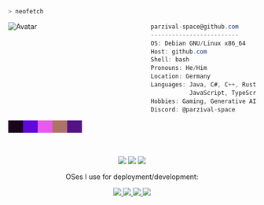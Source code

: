 ```zsh
> neofetch
```

<a href="https://parzival.space">
  <img align="left" src="https://github.com/parzival-space.png" alt="Avatar" width="290"/>
</a>

```csharp
parzival-space@github.com
-------------------------
OS: Debian GNU/Linux x86_64
Host: github.com
Shell: bash
Pronouns: He/Him
Location: Germany
Languages: Java, C#, C++, Rust,
           JavaScript, TypeScript...
Hobbies: Gaming, Generative AI, 3D Printing, Hardware Hacking
Discord: @parzival-space
```

<p align="left">
  <img
    alt=""
    src="images/19061d.png"
    width="30"
    height="25"
  /><img
    alt=""
    src="images/5f08d8.png"
    width="30"
    height="25"
  /><img
    alt=""
    src="images/e65bec.png"
    width="30"
    height="25"
  /><img
    alt=""
    src="images/ae7367.png"
    width="30"
    height="25"
  /><img
    alt=""
    src="images/531385.png"
    width="30"
    height="25"
  />
</p>

<br>

<p align="center" width="100%">
  <img
    src="http://github-profile-summary-cards.vercel.app/api/cards/most-commit-language?username=parzival-space&theme=github_dark" 
    width="32%"
  />
  <img
    src="http://github-profile-summary-cards.vercel.app/api/cards/productive-time?username=parzival-space&theme=github_dark&utcOffset=1" 
    width="32%"
  />
  <img
    src="http://github-profile-summary-cards.vercel.app/api/cards/stats?username=parzival-space&theme=github_dark" 
    width="32%"
  />
</p>

<p align="center">
  OSes I use for deployment/development:
</p>
<p align="center">
  <a href="https://www.debian.org/" target="_blank">
    <img src="https://img.shields.io/badge/Debian-A81D33?style=for-the-badge&logo=ubuntu&logoColor=white">
  </a>
  <a href="https://ubuntu.com/" target="_blank">
    <img src="https://img.shields.io/badge/Ubuntu-E95420?style=for-the-badge&logo=ubuntu&logoColor=white">
  </a>
  <a href="https://alpinelinux.org/" target="_blank">
    <img src="https://img.shields.io/badge/Alpine-0D597F?style=for-the-badge&logo=Manjaro&logoColor=white">
  </a>
  <a href="https://www.microsoft.com/de-de/windows" target="_blank">
    <img src="https://img.shields.io/badge/Windows-0078D6?logo=windows&logoColor=fff&style=for-the-badge">
  </a>
</p>
